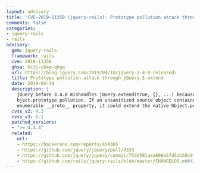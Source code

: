 ```yaml
---
layout: advisory
title: 'CVE-2019-11358 (jquery-rails): Prototype pollution attack through jQuery $.extend'
comments: false
categories:
- jquery-rails
- rails
advisory:
  gem: jquery-rails
  framework: rails
  cve: 2019-11358
  ghsa: 6c3j-c64m-qhgq
  url: https://blog.jquery.com/2019/04/10/jquery-3-4-0-released/
  title: Prototype pollution attack through jQuery $.extend
  date: 2019-04-19
  description: |
    jQuery before 3.4.0 mishandles jQuery.extend(true, {}, ...) because of
    bject.prototype pollution. If an unsanitized source object contained an
    enumerable __proto__ property, it could extend the native Object.prototype.
  cvss_v2: 4.3
  cvss_v3: 6.1
  patched_versions:
  - ">= 4.3.4"
  related:
    url:
    - https://hackerone.com/reports/454365
    - https://github.com/jquery/jquery/pull/4333
    - https://github.com/jquery/jquery/commit/753d591aea698e57d6db58c9f722cd0808619b1b
    - https://github.com/rails/jquery-rails/blob/master/CHANGELOG.md#434
---
```

